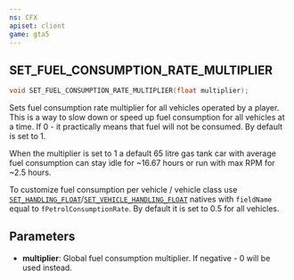 ```yaml
---
ns: CFX
apiset: client
game: gta5
---
```

## SET_FUEL_CONSUMPTION_RATE_MULTIPLIER

```c
void SET_FUEL_CONSUMPTION_RATE_MULTIPLIER(float multiplier);
```

Sets fuel consumption rate multiplier for all vehicles operated by a player. This is a way to slow down or speed up fuel consumption for all vehicles at a time. If 0 - it practically means that fuel will not be consumed. By default is set to 1.

When the multiplier is set to 1 a default 65 litre gas tank car with average fuel consumption can stay idle for ~16.67 hours or run with max RPM for ~2.5 hours.

To customize fuel consumption per vehicle / vehicle class use [`SET_HANDLING_FLOAT`](#_0x90DD01C)/[`SET_VEHICLE_HANDLING_FLOAT`](#_0x488C86D2) natives with `fieldName` equal to `fPetrolConsumptionRate`. By default it is set to 0.5 for all vehicles.

## Parameters
* **multiplier**: Global fuel consumption multiplier. If negative - 0 will be used instead.

